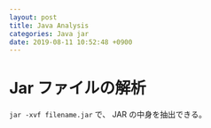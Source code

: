 ```yaml
---
layout: post
title: Java Analysis
categories: Java jar
date: 2019-08-11 10:52:48 +0900
---
```


# Jar ファイルの解析

`jar -xvf filename.jar` で、 JAR の中身を抽出できる。
